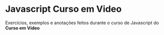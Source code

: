 # Javascript Curso em Video
 
 Exercícios, exemplos e anotações feitos durante o curso de Javascript do **Curso em Vídeo**
